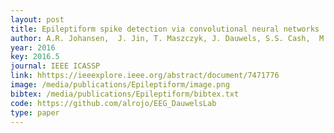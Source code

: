 ```yaml
--- 
layout: post
title: Epileptiform spike detection via convolutional neural networks
author: A.R. Johansen,  J. Jin, T. Maszczyk, J. Dauwels, S.S. Cash,  M.B. Westover
year: 2016
key: 2016.5
journal: IEEE ICASSP
link: hhttps://ieeexplore.ieee.org/abstract/document/7471776
image: /media/publications/Epileptiform/image.png
bibtex: /media/publications/Epileptiform/bibtex.txt
code: https://github.com/alrojo/EEG_DauwelsLab
type: paper
---
```

